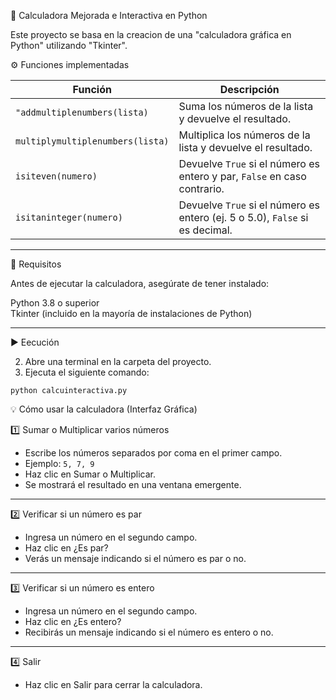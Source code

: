🧮 Calculadora Mejorada e Interactiva en Python

Este proyecto se basa en la creacion de una "calculadora gráfica en Python" utilizando "Tkinter".

⚙️ Funciones implementadas

| Función | Descripción |
|---------|-------------|
| `"addmultiplenumbers(lista)` | Suma los números de la lista y devuelve el resultado. |
| `multiplymultiplenumbers(lista)` | Multiplica los números de la lista y devuelve el resultado. |
| `isiteven(numero)` | Devuelve `True` si el número es entero y par, `False` en caso contrario. |
| `isitaninteger(numero)` | Devuelve `True` si el número es entero (ej. 5 o 5.0), `False` si es decimal. |

---

🚀 Requisitos

Antes de ejecutar la calculadora, asegúrate de tener instalado:

Python 3.8 o superior  
Tkinter (incluido en la mayoría de instalaciones de Python)  

---

▶️ Eecución

2. Abre una terminal en la carpeta del proyecto.  
3. Ejecuta el siguiente comando:

`python calcuinteractiva.py`

💡 Cómo usar la calculadora (Interfaz Gráfica)

1️⃣ Sumar o Multiplicar varios números
   - Escribe los números separados por coma en el primer campo.  
   - Ejemplo: `5, 7, 9`
   - Haz clic en Sumar o Multiplicar.  
   - Se mostrará el resultado en una ventana emergente.

---

2️⃣ Verificar si un número es par
  - Ingresa un número en el segundo campo.  
  - Haz clic en ¿Es par? 
  - Verás un mensaje indicando si el número es par o no.

---

3️⃣ Verificar si un número es entero
 - Ingresa un número en el segundo campo.  
 - Haz clic en ¿Es entero? 
 - Recibirás un mensaje indicando si el número es entero o no.

---

4️⃣ Salir
 - Haz clic en Salir para cerrar la calculadora.

